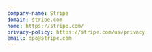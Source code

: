 ```yaml
---
company-name: Stripe
domain: stripe.com
home: https://stripe.com/
privacy-policy: https://stripe.com/us/privacy
email: dpo@stripe.com
---
```




